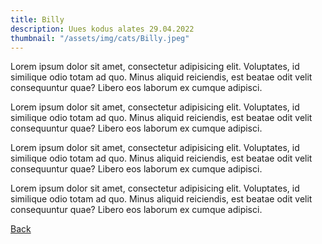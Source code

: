 ```yaml
---
title: Billy
description: Uues kodus alates 29.04.2022
thumbnail: "/assets/img/cats/Billy.jpeg"
---
```

Lorem ipsum dolor sit amet, consectetur adipisicing elit. Voluptates, id similique odio totam ad quo. Minus aliquid reiciendis, est beatae odit velit consequuntur quae? Libero eos laborum ex cumque adipisci.  

Lorem ipsum dolor sit amet, consectetur adipisicing elit. Voluptates, id similique odio totam ad quo. Minus aliquid reiciendis, est beatae odit velit consequuntur quae? Libero eos laborum ex cumque adipisci.  

Lorem ipsum dolor sit amet, consectetur adipisicing elit. Voluptates, id similique odio totam ad quo. Minus aliquid reiciendis, est beatae odit velit consequuntur quae? Libero eos laborum ex cumque adipisci.  

Lorem ipsum dolor sit amet, consectetur adipisicing elit. Voluptates, id similique odio totam ad quo. Minus aliquid reiciendis, est beatae odit velit consequuntur quae? Libero eos laborum ex cumque adipisci.  

[Back](/kodus/)
